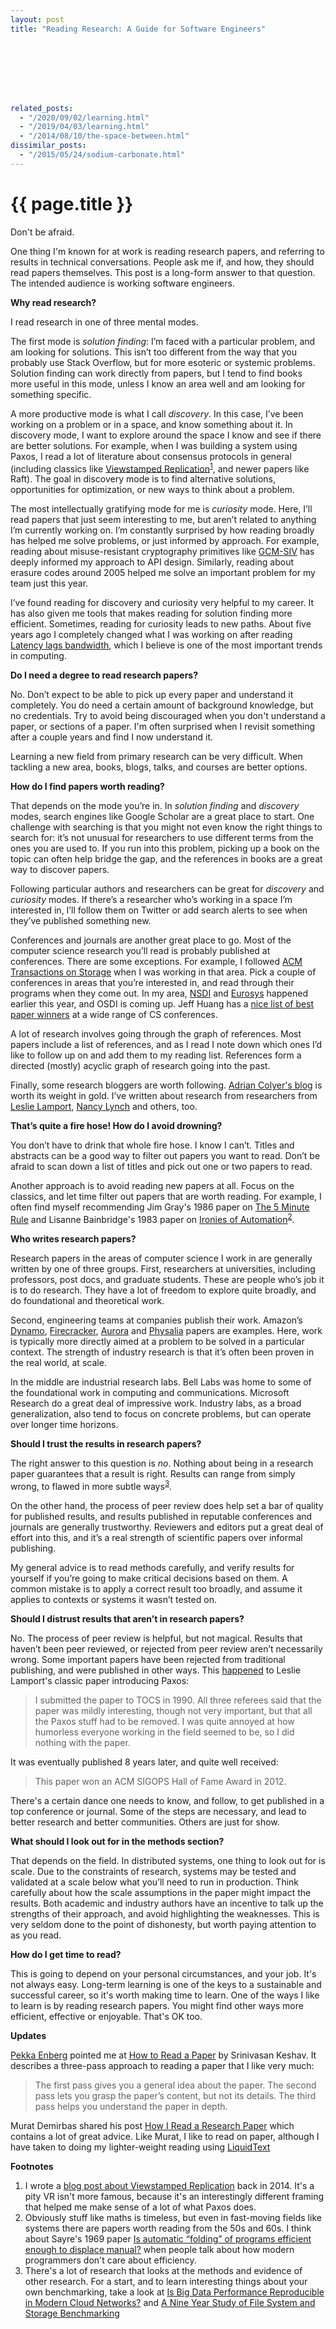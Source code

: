 ```yaml
---
layout: post
title: "Reading Research: A Guide for Software Engineers"








related_posts:
  - "/2020/09/02/learning.html"
  - "/2019/04/03/learning.html"
  - "/2014/08/10/the-space-between.html"
dissimilar_posts:
  - "/2015/05/24/sodium-carbonate.html"
---
```

{{ page.title }}
================

<p class="meta">Don't be afraid.</p>

One thing I'm known for at work is reading research papers, and referring to results in technical conversations. People ask me if, and how, they should read papers themselves. This post is a long-form answer to that question. The intended audience is working software engineers.

**Why read research?**

I read research in one of three mental modes.

The first mode is *solution finding*: I’m faced with a particular problem, and am looking for solutions. This isn’t too different from the way that you probably use Stack Overflow, but for more esoteric or systemic problems. Solution finding can work directly from papers, but I tend to find books more useful in this mode, unless I know an area well and am looking for something specific.

A more productive mode is what I call *discovery*. In this case, I’ve been working on a problem or in a space, and know something about it. In discovery mode, I want to explore around the space I know and see if there are better solutions. For example, when I was building a system using Paxos, I read a lot of literature about consensus protocols in general (including classics like [Viewstamped Replication](http://pmg.csail.mit.edu/papers/vr-revisited.pdf)<sup>[1](#foot1)</sup>, and newer papers like Raft). The goal in discovery mode is to find alternative solutions, opportunities for optimization, or new ways to think about a problem.

The most intellectually gratifying mode for me is *curiosity* mode. Here, I’ll read papers that just seem interesting to me, but aren’t related to anything I’m currently working on. I’m constantly surprised by how reading broadly has helped me solve problems, or just informed by approach. For example, reading about misuse-resistant cryptography primitives like [GCM-SIV](https://tools.ietf.org/html/rfc8452) has deeply informed my approach to API design. Similarly, reading about erasure codes around 2005 helped me solve an important problem for my team just this year.

I’ve found reading for discovery and curiosity very helpful to my career. It has also given me tools that makes reading for solution finding more efficient. Sometimes, reading for curiosity leads to new paths. About five years ago I completely changed what I was working on after reading [Latency lags bandwidth](https://dl.acm.org/doi/10.1145/1022594.1022596), which I believe is one of the most important trends in computing.

**Do I need a degree to read research papers?**

No. Don’t expect to be able to pick up every paper and understand it completely. You do need a certain amount of background knowledge, but no credentials. Try to avoid being discouraged when you don't understand a paper, or sections of a paper. I'm often surprised when I revisit something after a couple years and find I now understand it.

Learning a new field from primary research can be very difficult. When tackling a new area, books, blogs, talks, and courses are better options.

**How do I find papers worth reading?**

That depends on the mode you’re in. In *solution finding* and *discovery* modes, search engines like Google Scholar are a great place to start. One challenge with searching is that you might not even know the right things to search for: it’s not unusual for researchers to use different terms from the ones you are used to. If you run into this problem, picking up a book on the topic can often help bridge the gap, and the references in books are a great way to discover papers.

Following particular authors and researchers can be great for *discovery* and *curiosity* modes. If there’s a researcher who’s working in a space I’m interested in, I’ll follow them on Twitter or add search alerts to see when they’ve published something new.

Conferences and journals are another great place to go. Most of the computer science research you’ll read is probably published at conferences. There are some exceptions. For example, I followed [ACM Transactions on Storage](https://dl.acm.org/journal/tos) when I was working in that area. Pick a couple of conferences in areas that you’re interested in, and read through their programs when they come out. In my area, [NSDI](https://www.usenix.org/conference/nsdi20/technical-sessions) and [Eurosys](https://www.eurosys2020.org/program/) happened earlier this year, and OSDI is coming up. Jeff Huang has a [nice list of best paper winners](https://jeffhuang.com/best_paper_awards.html) at a wide range of CS conferences.

A lot of research involves going through the graph of references. Most papers include a list of references, and as I read I note down which ones I’d like to follow up on and add them to my reading list. References form a directed (mostly) acyclic graph of research going into the past.

Finally, some research bloggers are worth following. [Adrian Colyer's blog](https://blog.acolyer.org/) is worth its weight in gold. I’ve written about research from researchers from [Leslie Lamport](http://brooker.co.za/blog/2014/03/30/lamport-pub.html), [Nancy Lynch](http://brooker.co.za/blog/2014/05/10/lynch-pub.html) and others, too.

**That’s quite a fire hose! How do I avoid drowning?**

You don’t have to drink that whole fire hose. I know I can’t. Titles and abstracts can be a good way to filter out papers you want to read. Don’t be afraid to scan down a list of titles and pick out one or two papers to read.

Another approach is to avoid reading new papers at all. Focus on the classics, and let time filter out papers that are worth reading. For example, I often find myself recommending Jim Gray's 1986 paper on [The 5 Minute Rule](https://www.hpl.hp.com/techreports/tandem/TR-86.1.pdf) and Lisanne Bainbridge's 1983 paper on [Ironies of Automation](https://www.ise.ncsu.edu/wp-content/uploads/2017/02/Bainbridge_1983_Automatica.pdf)<sup>[2](#foot2)</sup>.

**Who writes research papers?**

Research papers in the areas of computer science I work in are generally written by one of three groups. First, researchers at universities, including professors, post docs, and graduate students. These are people who’s job it is to do research. They have a lot of freedom to explore quite broadly, and do foundational and theoretical work.

Second, engineering teams at companies publish their work. Amazon’s [Dynamo](https://www.allthingsdistributed.com/files/amazon-dynamo-sosp2007.pdf), [Firecracker](https://www.usenix.org/conference/nsdi20/presentation/agache), [Aurora](https://www.allthingsdistributed.com/files/p1041-verbitski.pdf) and [Physalia](https://www.usenix.org/conference/nsdi20/presentation/brooker) papers are examples. Here, work is typically more directly aimed at a problem to be solved in a particular context. The strength of industry research is that it’s often been proven in the real world, at scale.

In the middle are industrial research labs. Bell Labs was home to some of the foundational work in computing and communications. Microsoft Research do a great deal of impressive work. Industry labs, as a broad generalization, also tend to focus on concrete problems, but can operate over longer time horizons.

**Should I trust the results in research papers?**

The right answer to this question is *no*. Nothing about being in a research paper guarantees that a result is right. Results can range from simply wrong, to flawed in more subtle ways<sup>[3](#foot3)</sup>.

On the other hand, the process of peer review does help set a bar of quality for published results, and results published in reputable conferences and journals are generally trustworthy. Reviewers and editors put a great deal of effort into this, and it’s a real strength of scientific papers over informal publishing.

My general advice is to read methods carefully, and verify results for yourself if you’re going to make critical decisions based on them. A common mistake is to apply a correct result too broadly, and assume it applies to contexts or systems it wasn’t tested on.

**Should I distrust results that aren’t in research papers?**

No. The process of peer review is helpful, but not magical. Results that haven’t been peer reviewed, or rejected from peer review aren’t necessarily wrong. Some important papers have been rejected from traditional publishing, and were published in other ways. This [happened](http://lamport.azurewebsites.net/pubs/pubs.html#lamport-paxos) to Leslie Lamport's classic paper introducing Paxos:

> I submitted the paper to TOCS in 1990.  All three referees said that the paper was mildly interesting, though not very important, but that all the Paxos stuff had to be removed.  I was quite annoyed at how humorless everyone working in the field seemed to be, so I did nothing with the paper.

It was eventually published 8 years later, and quite well received:

> This paper won an ACM SIGOPS Hall of Fame Award in 2012.

There's a certain dance one needs to know, and follow, to get published in a top conference or journal. Some of the steps are necessary, and lead to better research and better communities. Others are just for show.

**What should I look out for in the methods section?**

That depends on the field. In distributed systems, one thing to look out for is scale. Due to the constraints of research, systems may be tested and validated at a scale below what you’ll need to run in production. Think carefully about how the scale assumptions in the paper might impact the results. Both academic and industry authors have an incentive to talk up the strengths of their approach, and avoid highlighting the weaknesses. This is very seldom done to the point of dishonesty, but worth paying attention to as you read.

**How do I get time to read?**

This is going to depend on your personal circumstances, and your job. It's not always easy. Long-term learning is one of the keys to a sustainable and successful career, so it's worth making time to learn. One of the ways I like to learn is by reading research papers. You might find other ways more efficient, effective or enjoyable. That's OK too.

**Updates**

 [Pekka Enberg](https://twitter.com/penberg) pointed me at [How to Read a Paper](https://web.stanford.edu/class/ee384m/Handouts/HowtoReadPaper.pdf) by Srinivasan Keshav. It describes a three-pass approach to reading a paper that I like very much:

 > The first pass gives you a general idea about the paper. The second pass lets you grasp the paper’s content, but not its details. The third pass helps you understand the paper in depth.

Murat Demirbas shared his post [How I Read a Research Paper](http://muratbuffalo.blogspot.com/2013/07/how-i-read-research-paper.html) which contains a lot of great advice. Like Murat, I like to read on paper, although I have taken to doing my lighter-weight reading using [LiquidText](https://www.liquidtext.net/)

**Footnotes**

 1. <a name="foot1"></a> I wrote a [blog post about Viewstamped Replication](https://brooker.co.za/blog/2014/05/19/vr.html) back in 2014. It's a pity VR isn't more famous, because it's an interestingly different framing that helped me make sense of a lot of what Paxos does.
 2. <a name="foot2"></a> Obviously stuff like maths is timeless, but even in fast-moving fields like systems there are papers worth reading from the 50s and 60s. I think about Sayre's 1969 paper [Is automatic “folding” of programs efficient enough to displace manual?](https://dl.acm.org/doi/10.1145/363626.363629) when people talk about how modern programmers don't care about efficiency.
 3. <a name="foot3"></a> There's a lot of research that looks at the methods and evidence of other research. For a start, and to learn interesting things about your own benchmarking, take a look at [Is Big Data Performance Reproducible in Modern Cloud Networks?](https://www.usenix.org/conference/nsdi20/presentation/uta) and [A Nine Year Study of File System and Storage Benchmarking](https://www.fsl.cs.sunysb.edu/docs/fsbench/fsbench-tr.html)